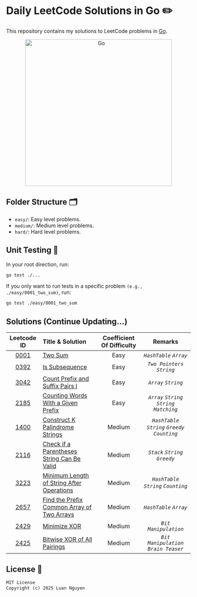 # Daily LeetCode Solutions in Go ✏️

This repository contains my solutions to LeetCode problems in [Go](https://go.dev/).

<div align="center">
  <img src="https://raw.githubusercontent.com/gist/brudnak/6c21505423e4ff089ab704ec79b5a096/raw/b2d3dec32474b2121b179920734b259323a7c250/go.gif" alt="Go" width="400"/>
</div>

## Folder Structure 🗂️

- `easy/`: Easy level problems.
- `medium/`: Medium level problems.
- `hard/`: Hard level problems.

## Unit Testing 🧪

In your root direction, run:

```bash
go test ./...
```

If you only want to run tests in a specific problem `(e.g., ./easy/0001_two_sum)`, run:

```bash
go test ./easy/0001_two_sum
```

## Solutions (Continue Updating...)

|                                                              Leetcode ID                                                              | Title & Solution                                                                                      | Coefficient Of Difficulty |                     Remarks                      |
| :-----------------------------------------------------------------------------------------------------------------------------------: | :---------------------------------------------------------------------------------------------------- | :-----------------------: | :----------------------------------------------: |
|                                      [0001](https://leetcode.com/problems/two-sum/description/)                                       | [Two Sum](/easy/0001_two_sum)                                                                         |           Easy            |             _`HashTable`_ _`Array`_              |
|                                   [0392](https://leetcode.com/problems/is-subsequence/description/)                                   | [Is Subsequence](/easy/0392_is_subsequence)                                                           |           Easy            |           _`Two Pointers`_ _`String`_            |
|                          [3042](https://leetcode.com/problems/count-prefix-and-suffix-pairs-i/description/)                           | [Count Prefix and Suffix Pairs I](/easy/3042_count_prefix_and_sufix_pairs_I)                          |           Easy            |               _`Array`_ _`String`_               |
|                         [2185](https://leetcode.com/problems/counting-words-with-a-given-prefix/description/)                         | [Counting Words With a Given Prefix](/easy/2185_counting_words_with_a_given_string)                   |           Easy            |     _`Array`_ _`String`_ _`String Matching`_     |
|       [1400](https://leetcode.com/problems/construct-k-palindrome-strings/description/?envType=daily-question&envId=2025-01-11)       | [Construct K Palindrome Strings](/medium/1400_construct_k_palindrome_strings)                         |          Medium           | _`HashTable`_ _`String`_ _`Greedy`_ _`Counting`_ |
| [2116](https://leetcode.com/problems/check-if-a-parentheses-string-can-be-valid/description/?envType=daily-question&envId=2025-01-12) | [Check if a Parentheses String Can Be Valid](/medium/2116_check_if_a_parentheses_string_can_be_valid) |          Medium           |         _`Stack`_ _`String`_ _`Greedy`_          |
| [3223](https://leetcode.com/problems/minimum-length-of-string-after-operations/description/?envType=daily-question&envId=2025-01-13)  | [Minimum Length of String After Operations](/medium/2116_check_if_a_parentheses_string_can_be_valid)  |          Medium           |      _`HashTable`_ _`String`_ _`Counting`_       |
| [2657](https://leetcode.com/problems/find-the-prefix-common-array-of-two-arrays/description/?envType=daily-question&envId=2025-01-14) | [Find the Prefix Common Array of Two Arrays](/medium/2657_find_the_prefix_common_array_of_two_arrays) |          Medium           |             _`HashTable`_ _`Array`_              |
|                [2429](https://leetcode.com/problems/minimize-xor/description/?envType=daily-question&envId=2025-01-15)                | [Minimize XOR](/medium/2429_minimize_XOR)                                                             |          Medium           |               _`Bit Manipulation`_               |
|        [2425](https://leetcode.com/problems/bitwise-xor-of-all-pairings/description/?envType=daily-question&envId=2025-01-16)         | [Bitwise XOR of All Pairings](/medium/2429_minimize_XOR)                                              |          Medium           |      _`Bit Manipulation`_ _`Brain Teaser`_       |

## License 🪪

```txt
MIT License
Copyright (c) 2025 Luan Nguyen
```
